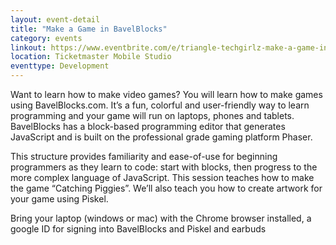 ```yaml
---
layout: event-detail
title: "Make a Game in BavelBlocks"
category: events
linkout: https://www.eventbrite.com/e/triangle-techgirlz-make-a-game-in-bavelblocks-tickets-38057413749
location: Ticketmaster Mobile Studio
eventtype: Development
---
```


Want to learn how to make video games? You will learn how to make games using BavelBlocks.com. It’s a fun, colorful and user-friendly way to learn programming and your game will run on laptops, phones and tablets. BavelBlocks has a block-based programming editor that generates JavaScript and is built on the professional grade gaming platform Phaser.

This structure provides familiarity and ease-of-use for beginning programmers as they learn to code: start with blocks, then progress to the more complex language of JavaScript. This session teaches how to make the game “Catching Piggies”. We’ll also teach you how to create artwork for your game using Piskel.

Bring your laptop (windows or mac) with the Chrome browser installed, a google ID for signing into BavelBlocks and Piskel and earbuds
